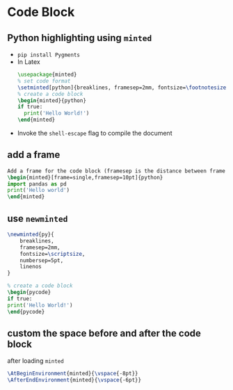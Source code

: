 # Code Block

## Python highlighting using `minted`
- `pip install Pygments`
- In Latex
  ```latex
  \usepackage{minted}
  % set code format
  \setminted[python]{breaklines, framesep=2mm, fontsize=\footnotesize, numbersep=5pt}
  % create a code block
  \begin{minted}{python}
  if true:
    print('Hello World!')
  \end{minted}
  ```
- Invoke the `shell-escape` flag to compile the document

## add a frame
```latex
Add a frame for the code block (framesep is the distance between frame and content):
\begin{minted}[frame=single,framesep=10pt]{python}
import pandas as pd
print('Hello world')
\end{minted}
```

## use `newminted`
```latex
\newminted{py}{
    breaklines,
    framesep=2mm,
    fontsize=\scriptsize,
    numbersep=5pt,
    linenos
}

% create a code block
\begin{pycode}
if true:
print('Hello World!')
\end{pycode}
```

## custom the space before and after the code block
after loading `minted`
```latex
\AtBeginEnvironment{minted}{\vspace{-8pt}}
\AfterEndEnvironment{minted}{\vspace{-6pt}}
```
